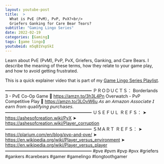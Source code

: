 ```yaml
---
layout: youtube-post
title:  >
  What is PvE (PvM), PvP, PvX?<br/>
  Griefers Ganking for Care Bear Tears?
subtitle: "Gaming Lingo Series"
date: 2022-02-19
categories: [Gaming]
tags: [game lingo]
youtubeid: m5qB1VxpSkI
---
```


<p class="premono" markdown="1">
Learn about PvE (PvM), PvP, PvX, Griefers, Ganking, and Care Bears. I describe the meaning of these terms, how they relate to your game play, and how to avoid getting frustrated.

This is a quick explainer video that is part of my [Game Lingo Series Playlist](https://youtube.com/playlist?list=PLYTW1X-dTQ4RXDsasjPU2HEM5BZ2s5cu4).

━━━━━━━━━━━━━━━━━━━━
ＰＲＯＤＵＣＴＳ：
  Borderlands 3 - PvE Co-Op Game
  🛒 <https://amzn.to/3h3L4Pn>
  Overwatch - PvP Competitive Play
  🛒 <https://amzn.to/3LOvW6u>
  𝘈𝘴 𝘢𝘯 𝘈𝘮𝘢𝘻𝘰𝘯 𝘈𝘴𝘴𝘰𝘤𝘪𝘢𝘵𝘦 𝘐 𝘦𝘢𝘳𝘯 𝘧𝘳𝘰𝘮 𝘲𝘶𝘢𝘭𝘪𝘧𝘺𝘪𝘯𝘨 𝘱𝘶𝘳𝘤𝘩𝘢𝘴𝘦𝘴.
━━━━━━━━━━━━━━━━━━━━
ＵＳＥＦＵＬ ＲＥＦＳ：
  ➤ <https://ashesofcreation.wiki/PvX>
  ➤ <https://ashesofcreation.wiki/Player_corruption>
━━━━━━━━━━━━━━━━━━━━
ＳＭＡＲＴ ＲＥＦＳ：
  ➤ <https://plarium.com/en/blog/pvp-and-pve/>
  ➤ <https://en.wikipedia.org/wiki/Player_versus_environment>
  ➤ <https://en.wikipedia.org/wiki/Player_versus_player>
━━━━━━━━━━━━━━━━━━━━
#pve #pvm #pvp #pvx #griefers #gankers #carebears #gamer #gamelingo #longtoothgamer
</p>
